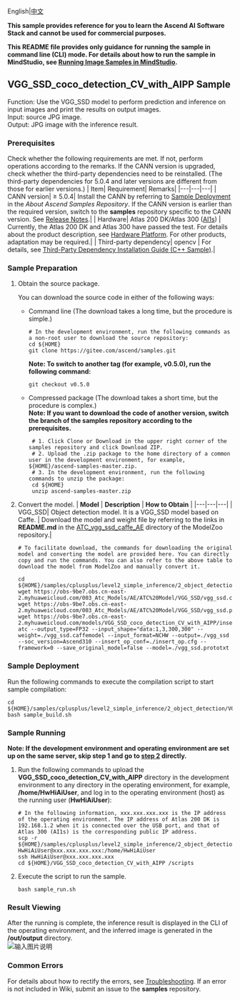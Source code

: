 English|[中文](README_CN.md)

**This sample provides reference for you to learn the Ascend AI Software Stack and cannot be used for commercial purposes.**

**This README file provides only guidance for running the sample in command line (CLI) mode. For details about how to run the sample in MindStudio, see [Running Image Samples in MindStudio](https://gitee.com/ascend/samples/wikis/Mindstudio%E8%BF%90%E8%A1%8C%E5%9B%BE%E7%89%87%E6%A0%B7%E4%BE%8B?sort_id=3164874).**

## VGG_SSD_coco_detection_CV_with_AIPP Sample
Function: Use the VGG_SSD model to perform prediction and inference on input images and print the results on output images.    
Input: source JPG image.    
Output: JPG image with the inference result.    
### Prerequisites
Check whether the following requirements are met. If not, perform operations according to the remarks. If the CANN version is upgraded, check whether the third-party dependencies need to be reinstalled. (The third-party dependencies for 5.0.4 and later versions are different from those for earlier versions.)
| Item| Requirement| Remarks|
|---|---|---|
| CANN version| ≥ 5.0.4| Install the CANN by referring to [Sample Deployment](https://gitee.com/ascend/samples#%E5%AE%89%E8%A3%85) in the *About Ascend Samples Repository*. If the CANN version is earlier than the required version, switch to the **samples** repository specific to the CANN version. See [Release Notes](https://gitee.com/ascend/samples/blob/master/README.md).|
| Hardware| Atlas 200 DK/Atlas 300 ([AI1s](https://support.huaweicloud.com/en-us/productdesc-ecs/ecs_01_0047.html#ecs_01_0047__section78423209366)) | Currently, the Atlas 200 DK and Atlas 300 have passed the test. For details about the product description, see [Hardware Platform](https://ascend.huawei.com/en/#/hardware/product). For other products, adaptation may be required.|
| Third-party dependency| opencv | For details, see [Third-Party Dependency Installation Guide (C++ Sample)](../../../environment).|

### Sample Preparation

1. Obtain the source package.

   You can download the source code in either of the following ways:  
    - Command line (The download takes a long time, but the procedure is simple.)
       ```    
       # In the development environment, run the following commands as a non-root user to download the source repository:   
       cd ${HOME}     
       git clone https://gitee.com/ascend/samples.git
       ```
       **Note: To switch to another tag (for example, v0.5.0), run the following command:**
       ```
       git checkout v0.5.0
       ```   
    - Compressed package (The download takes a short time, but the procedure is complex.)  
       **Note: If you want to download the code of another version, switch the branch of the samples repository according to the prerequisites.**  
       ``` 
        # 1. Click Clone or Download in the upper right corner of the samples repository and click Download ZIP.   
        # 2. Upload the .zip package to the home directory of a common user in the development environment, for example, ${HOME}/ascend-samples-master.zip.    
        # 3. In the development environment, run the following commands to unzip the package:    
        cd ${HOME}    
        unzip ascend-samples-master.zip
        ```

2. Convert the model.
    |  **Model** |  **Description** |  **How to Obtain** |
    |---|---|---|
    |  VGG_SSD| Object detection model. It is a VGG_SSD model based on Caffe. |  Download the model and weight file by referring to the links in **README.md** in the [ATC_vgg_ssd_caffe_AE](https://gitee.com/ascend/ModelZoo-TensorFlow/tree/master/TensorFlow/contrib/cv/vgg_ssd/ATC_vgg_ssd_caffe_AE) directory of the ModelZoo repository.|
    ```
    # To facilitate download, the commands for downloading the original model and converting the model are provided here. You can directly copy and run the commands. You can also refer to the above table to download the model from ModelZoo and manually convert it.    
    
    cd ${HOME}/samples/cplusplus/level2_simple_inference/2_object_detection/VGG_SSD_coco_detection_CV_with_AIPP/model    
    wget https://obs-9be7.obs.cn-east-2.myhuaweicloud.com/003_Atc_Models/AE/ATC%20Model/VGG_SSD/vgg_ssd.caffemodel    
    wget https://obs-9be7.obs.cn-east-2.myhuaweicloud.com/003_Atc_Models/AE/ATC%20Model/VGG_SSD/vgg_ssd.prototxt
    wget https://obs-9be7.obs.cn-east-2.myhuaweicloud.com/models/VGG_SSD_coco_detection_CV_with_AIPP/insert_op.cfg
    atc --output_type=FP32 --input_shape="data:1,3,300,300" --weight=./vgg_ssd.caffemodel --input_format=NCHW --output=./vgg_ssd --soc_version=Ascend310 --insert_op_conf=./insert_op.cfg --framework=0 --save_original_model=false --model=./vgg_ssd.prototxt
    ```

### Sample Deployment

Run the following commands to execute the compilation script to start sample compilation:  
```
cd ${HOME}/samples/cplusplus/level2_simple_inference/2_object_detection/VGG_SSD_coco_detection_CV_with_AIPP/scripts    
bash sample_build.sh
```

### Sample Running

**Note: If the development environment and operating environment are set up on the same server, skip step 1 and go to [step 2](#step_2) directly.**  

1. Run the following commands to upload the **VGG_SSD_coco_detection_CV_with_AIPP** directory in the development environment to any directory in the operating environment, for example, **/home/HwHiAiUser**, and log in to the operating environment (host) as the running user (**HwHiAiUser**):   
    ```
    # In the following information, xxx.xxx.xxx.xxx is the IP address of the operating environment. The IP address of Atlas 200 DK is 192.168.1.2 when it is connected over the USB port, and that of Atlas 300 (AI1s) is the corresponding public IP address.
    scp -r ${HOME}/samples/cplusplus/level2_simple_inference/2_object_detection/VGG_SSD_coco_detection_CV_with_AIPP HwHiAiUser@xxx.xxx.xxx.xxx:/home/HwHiAiUser    
    ssh HwHiAiUser@xxx.xxx.xxx.xxx     
    cd ${HOME}/VGG_SSD_coco_detection_CV_with_AIPP /scripts
    ```

2. <a name="step_2"></a>Execute the script to run the sample.        
    ```
    bash sample_run.sh
    ```

### Result Viewing

After the running is complete, the inference result is displayed in the CLI of the operating environment, and the inferred image is generated in the **/out/output** directory.  
![输入图片说明](https://images.gitee.com/uploads/images/2021/1028/115540_0b3e93ec_8083019.png "微信图片_20211028115417with.png")

### Common Errors
For details about how to rectify the errors, see [Troubleshooting](https://gitee.com/ascend/samples/wikis/%E5%B8%B8%E8%A7%81%E9%97%AE%E9%A2%98%E5%AE%9A%E4%BD%8D/%E4%BB%8B%E7%BB%8D). If an error is not included in Wiki, submit an issue to the **samples** repository.
